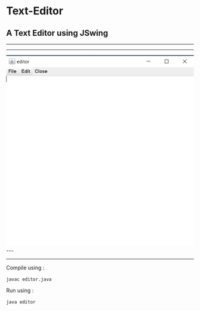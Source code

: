 # Text-Editor
 A Text Editor using JSwing
---
---

---
<img src="editor.png" alt="Preview">
---

---

Compile using :
```
javac editor.java
```
Run using :
```
java editor
```